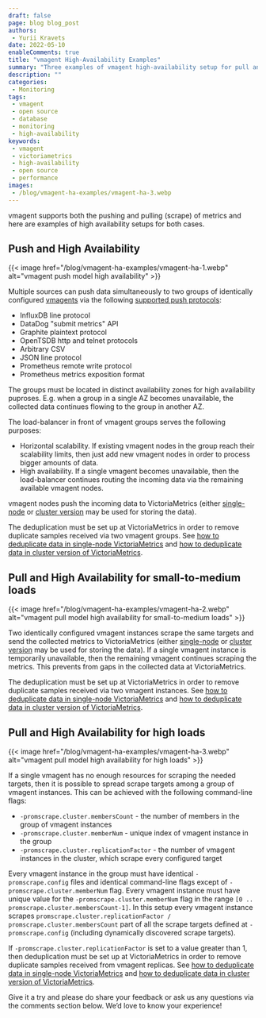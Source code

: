 ```yaml
---
draft: false    
page: blog blog_post
authors:
 - Yurii Kravets
date: 2022-05-10
enableComments: true
title: "vmagent High-Availability Examples"
summary: "Three examples of vmagent high-availability setup for pull and push models"
description: ""
categories:
 - Monitoring
tags:
 - vmagent
 - open source
 - database
 - monitoring
 - high-availability
keywords: 
 - vmagent
 - victoriametrics
 - high-availability
 - open source
 - performance
images:
 - /blog/vmagent-ha-examples/vmagent-ha-3.webp
---
```

vmagent supports both the pushing and pulling (scrape) of metrics and here are examples of high availability setups for both cases.


## **Push and High Availability**

{{< image href="/blog/vmagent-ha-examples/vmagent-ha-1.webp"  alt="vmagent push model high availability" >}}

Multiple sources can push data simultaneously to two groups of identically configured [vmagents](https://docs.victoriametrics.com/vmagent.html) via the following [supported push protocols](https://docs.victoriametrics.com/vmagent.html#features):

- InfluxDB line protocol
- DataDog "submit metrics" API
- Graphite plaintext protocol
- OpenTSDB http and telnet protocols
- Arbitrary CSV
- JSON line protocol
- Prometheus remote write protocol
- Prometheus metrics exposition format

The groups must be located in distinct availability zones for high availability puproses. E.g. when a group in a single AZ becomes unavailable,
the collected data continues flowing to the group in another AZ.

The load-balancer in front of vmagent groups serves the following purposes:

- Horizontal scalability. If existing vmagent nodes in the group reach their scalability limits, then just add new vmagent nodes in order to process bigger amounts of data.
- High availability. If a single vmagent becomes unavailable, then the load-balancer continues routing the incoming data via the remaining available vmagent nodes.

vmagent nodes push the incoming data to VictoriaMetrics (either [single-node](https://docs.victoriametrics.com/Single-server-VictoriaMetrics.html)
or [cluster version](https://docs.victoriametrics.com/Cluster-VictoriaMetrics.html) may be used for storing the data).

The deduplication must be set up at VictoriaMetrics in order to remove duplicate samples received via two vmagent groups. See [how to deduplicate data in single-node VictoriaMetrics](https://docs.victoriametrics.com/#deduplication) and [how to deduplicate data in cluster version of VictoriaMetrics](https://docs.victoriametrics.com/Cluster-VictoriaMetrics.html#deduplication).


##  **Pull and High Availability for small-to-medium loads**

{{< image href="/blog/vmagent-ha-examples/vmagent-ha-2.webp"  alt="vmagent pull model high availability for small-to-medium loads" >}}

Two identically configured vmagent instances scrape the same targets and send the collected metrics to VictoriaMetrics
(either [single-node](https://docs.victoriametrics.com/Single-server-VictoriaMetrics.html)
or [cluster version](https://docs.victoriametrics.com/Cluster-VictoriaMetrics.html) may be used for storing the data).
If a single vmagent instance is temporarily unavailable, then the remaining vmagent continues scraping the metrics.
This prevents from gaps in the collected data at VictoriaMetrics.

The deduplication must be set up at VictoriaMetrics in order to remove duplicate samples received via two vmagent instances. See [how to deduplicate data in single-node VictoriaMetrics](https://docs.victoriametrics.com/#deduplication) and [how to deduplicate data in cluster version of VictoriaMetrics](https://docs.victoriametrics.com/Cluster-VictoriaMetrics.html#deduplication).

##  **Pull and High Availability for high loads**

{{< image href="/blog/vmagent-ha-examples/vmagent-ha-3.webp"  alt="vmagent pull model high availability for high loads" >}}

If a single vmagent has no enough resources for scraping the needed targets, then it is possible to spread scrape targets among a group of vmagent instances.
This can be achieved with the following command-line flags:

- `-promscrape.cluster.membersCount` - the number of members in the group of vmagent instances
- `-promscrape.cluster.memberNum` - unique index of vmagent instance in the group
- `-promscrape.cluster.replicationFactor` - the number of vmagent instances in the cluster, which scrape every configured target

Every vmagent instance in the group must have identical `-promscrape.config` files and identical command-line flags except of `-promscrape.cluster.memberNum` flag.
Every vmagent instance must have unique value for the `-promscrape.cluster.memberNum` flag in the range `[0 .. promscrape.cluster.membersCount-1]`.
In this setup every vmagent instance scrapes `promscrape.cluster.replicationFactor / promscrape.cluster.membersCount` part of all the scrape targets
defined at `-promscrape.config` (including dynamically discovered scrape targets).

If `-promscrape.cluster.replicationFactor` is set to a value greater than 1, then deduplication must be set up at VictoriaMetrics in order to remove duplicate samples received from vmagent replicas. See [how to deduplicate data in single-node VictoriaMetrics](https://docs.victoriametrics.com/#deduplication) and [how to deduplicate data in cluster version of VictoriaMetrics](https://docs.victoriametrics.com/Cluster-VictoriaMetrics.html#deduplication).

Give it a try and please do share your feedback or ask us any questions via the comments section below. We’d love to know your experience!
